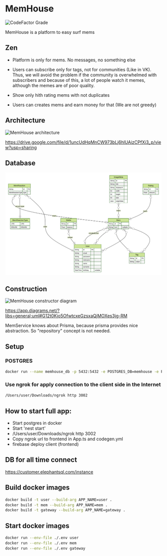 # MemHouse

![CodeFactor Grade](https://img.shields.io/codefactor/grade/github/asmirnov-backend/MemHouse)

MemHouse is a platform to easy surf mems

## Zen

- Platform is only for mems. No messages, no something else

- Users can subscribe only for tags, not for communities (Like in VK). Thus, we will avoid the problem if the community is overwhelmed with subscribers and because of this, a lot of people watch it memes, although the memes are of poor quality.

- Show only hith rating mems with not duplicates

- Users can creates mems and earn money for that (We are not greedy)

## Architecture

![MemHouse architecture](https://user-images.githubusercontent.com/93443107/173183041-9be59e04-40d6-42b4-b394-a82431f6b0a4.png)

<https://drive.google.com/file/d/1uncUdHqMnCW973bLj6hlUAizCPfXi3_p/view?usp=sharing>

## Database

![DB schema](./prisma/ERD.svg)

## Construction

![MemHouse constructor diagram](https://user-images.githubusercontent.com/93443107/173183086-825c3bc3-995a-42ef-8760-93d04e4f5856.png)

<https://app.diagrams.net/?libs=general;uml#G12t0Kjo5OfwtcxeGzsxaQjMOXes3jg-RM>

MemService knows about Prisma, because prisma provides nice abstraction. So "repository" concept is not needed.

## Setup

### POSTGRES

```bash
docker run --name memhouse_db -p 5432:5432 -e POSTGRES_DB=memhouse -e POSTGRES_PASSWORD=adminUserPass -e POSTGRES_USER=adminUser -d postgres
```

### Use ngrok for apply connection to the client side in the Internet

```bash
/Users/user/Downloads/ngrok http 3002
```

## How to start full app:

- Start postgres in docker
- Start 'nest start'
- /Users/user/Downloads/ngrok http 3002
- Copy ngrok url to frontend in App.ts and codegen.yml
- firebase deploy client (frontend)

## DB for all time connect

https://customer.elephantsql.com/instance

## Build docker images

```bash
docker build -t user --build-arg APP_NAME=user .
docker build -t mem --build-arg APP_NAME=mem .
docker build -t gateway --build-arg APP_NAME=gateway .
```

## Start docker images

```bash
docker run --env-file ./.env user
docker run --env-file ./.env mem
docker run --env-file ./.env gateway
```
